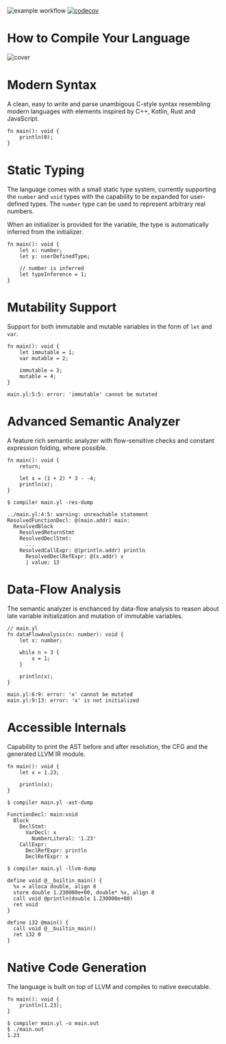 ![example workflow](https://github.com/isuckatcs/how-to-compile-your-language/actions/workflows/main.yml/badge.svg)
[![codecov](https://codecov.io/github/isuckatcs/how-to-compile-your-language/branch/main/graph/badge.svg?token=SLOD84JALB)](https://codecov.io/github/isuckatcs/how-to-compile-your-language)

# How to Compile Your Language
![cover](https://isuckatcs.github.io/how-to-compile-your-language/img/httyd.jpg)

# Modern Syntax
A clean, easy to write and parse unambigous C-style syntax resembling modern languages with elements inspired by C++, Kotlin, Rust and JavaScript.
```
fn main(): void {
    println(0);
}
```

# Static Typing

The language comes with a small static type system, currently supporting the `number` and `void` types with the capability to be expanded for user-defined types. The `number` type can be used to represent arbitrary real numbers.

When an initializer is provided for the variable, the type is automatically inferred from the initializer.
```
fn main(): void {
    let x: number;
    let y: userDefinedType;

    // number is inferred
    let typeInference = 1; 
}
```

# Mutability Support

Support for both immutable and mutable variables in the form of `let` and `var`.
```
fn main(): void {
    let immutable = 1;
    var mutable = 2;

    immutable = 3;
    mutable = 4;
}
```
```
main.yl:5:5: error: 'immutable' cannot be mutated
```

# Advanced Semantic Analyzer

A feature rich semantic analyzer with flow-sensitive checks and constant expression folding, where possible.

```
fn main(): void {
    return;
    
    let x = (1 + 2) * 3 - -4;
    println(x);
}
```
```
$ compiler main.yl -res-dump

../main.yl:4:5: warning: unreachable statement
ResolvedFunctionDecl: @(main.addr) main:
  ResolvedBlock
    ResolvedReturnStmt
    ResolvedDeclStmt:
      ...
    ResolvedCallExpr: @(println.addr) println
      ResolvedDeclRefExpr: @(x.addr) x
      | value: 13
```

# Data-Flow Analysis

The semantic analyzer is enchanced by data-flow analysis to reason about late variable initialization and mutation of immutable variables.

```
// main.yl
fn dataFlowAnalysis(n: number): void {
    let x: number;

    while n > 3 {
        x = 1;
    }

    println(x);
}
```
```
main.yl:6:9: error: 'x' cannot be mutated
main.yl:9:13: error: 'x' is not initialized
```

# Accessible Internals

Capability to print the AST before and after resolution, the CFG and the generated LLVM IR module.
```
fn main(): void {
    let x = 1.23;
    
    println(x);
}
```
```
$ compiler main.yl -ast-dump

FunctionDecl: main:void
  Block
    DeclStmt:
      VarDecl: x
        NumberLiteral: '1.23'
    CallExpr:
      DeclRefExpr: println
      DeclRefExpr: x
```
```
$ compiler main.yl -llvm-dump

define void @__builtin_main() {
  %x = alloca double, align 8
  store double 1.230000e+00, double* %x, align 8
  call void @println(double 1.230000e+00)
  ret void
}

define i32 @main() {
  call void @__builtin_main()
  ret i32 0
}
```

# Native Code Generation

The language is built on top of LLVM and compiles to native executable.

```
fn main(): void {
    println(1.23);
}
```
```
$ compiler main.yl -o main.out
$ ./main.out 
1.23
```
